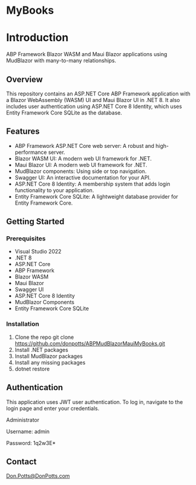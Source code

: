 # MyBooks

# Introduction

ABP Framework Blazor WASM and Maui Blazor applications using MudBlazor with many-to-many relationships.

## Overview

This repository contains an ASP.NET Core ABP Framework application with a Blazor WebAssembly (WASM) UI and Maui Blazor UI in .NET 8. It also includes user authentication using ASP.NET Core 8 Identity, which uses Entity Framework Core SQLite as the database.

## Features

- ABP Framework ASP.NET Core web server: A robust and high-performance server.
- Blazor WASM UI: A modern web UI framework for .NET.
- Maui Blazor UI: A modern web UI framework for .NET.
- MudBlazor components: Using side or top navigation.
- Swagger UI: An interactive documentation for your API.
- ASP.NET Core 8 Identity: A membership system that adds login functionality to your application.
- Entity Framework Core SQLite: A lightweight database provider for Entity Framework Core.

## Getting Started

### Prerequisites

- Visual Studio 2022
- .NET 8
- ASP.NET Core
- ABP Framework
- Blazor WASM
- Maui Blazor
- Swagger UI
- ASP.NET Core 8 Identity
- MudBlazor Components
- Entity Framework Core SQLite

### Installation

1. Clone the repo
  git clone https://github.com/donpotts/ABPMudBlazorMauiMyBooks.git
2. Install .NET packages
3. Install MudBlazor packages
4. Install any missing packages
5. dotnet restore
   
## Authentication

This application uses JWT user authentication. To log in, navigate to the login page and enter your credentials.

Administrator

Username:  admin

Password:  1q2w3E*

## Contact

Don.Potts@DonPotts.com
